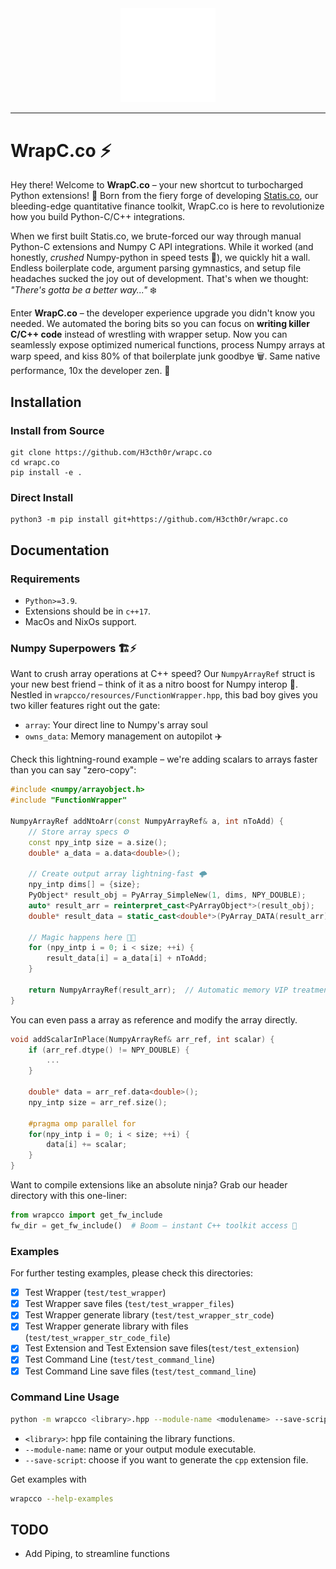 <div align="center">
    <picture>
        <source media="(prefers-color-scheme: light)" srcset="/docs/logo_wrapc_light.svg">
        <img alt="wrapc.co logo" src="/docs/logo_wrapc_dark.svg" width="30%" height="30%">
    </picture>
</div>

---

# WrapC.co ⚡
Hey there! Welcome to **WrapC.co** – your new shortcut to turbocharged Python extensions! 🚀 Born from the fiery forge of developing [Statis.co](https://github.com/H3cth0r/statis.co), our bleeding-edge quantitative finance toolkit, WrapC.co is here to revolutionize how you build Python-C/C++ integrations.

When we first built Statis.co, we brute-forced our way through manual Python-C extensions and Numpy C API integrations. While it worked (and honestly, *crushed* Numpy-python in speed tests 💨), we quickly hit a wall. Endless boilerplate code, argument parsing gymnastics, and setup file headaches sucked the joy out of development. That's when we thought: *"There's gotta be a better way..."* ❄️

Enter **WrapC.co** – the developer experience upgrade you didn't know you needed. We automated the boring bits so you can focus on **writing killer C/C++ code** instead of wrestling with wrapper setup. Now you can seamlessly expose optimized numerical functions, process Numpy arrays at warp speed, and kiss 80% of that boilerplate junk goodbye 🗑️. Same native performance, 10x the developer zen. 🔮

## Installation
### Install from Source
```
git clone https://github.com/H3cth0r/wrapc.co
cd wrapc.co
pip install -e .
```

### Direct Install
```
python3 -m pip install git+https://github.com/H3cth0r/wrapc.co
```

## Documentation
### Requirements
- `Python>=3.9`.
- Extensions should be in `c++17`.
- MacOs and NixOs support.

### Numpy Superpowers 🏗️⚡
Want to crush array operations at C++ speed? Our `NumpyArrayRef` struct is your new best friend – think of it as a nitro boost for Numpy interop 🚀. Nestled in `wrapcco/resources/FunctionWrapper.hpp`, this bad boy gives you two killer features right out the gate:
- `array`: Your direct line to Numpy's array soul
- `owns_data`: Memory management on autopilot ✈️

Check this lightning-round example – we're adding scalars to arrays faster than you can say "zero-copy": 

```cpp
#include <numpy/arrayobject.h>
#include "FunctionWrapper"

NumpyArrayRef addNtoArr(const NumpyArrayRef& a, int nToAdd) {
    // Store array specs ⚙️
    const npy_intp size = a.size();
    double* a_data = a.data<double>();

    // Create output array lightning-fast 🌩️
    npy_intp dims[] = {size};
    PyObject* result_obj = PyArray_SimpleNew(1, dims, NPY_DOUBLE);
    auto* result_arr = reinterpret_cast<PyArrayObject*>(result_obj);
    double* result_data = static_cast<double*>(PyArray_DATA(result_arr));

    // Magic happens here 🎩✨
    for (npy_intp i = 0; i < size; ++i) {
        result_data[i] = a_data[i] + nToAdd;
    }

    return NumpyArrayRef(result_arr);  // Automatic memory VIP treatment 🎟️
}
```

You can even pass a array as reference and modify the array directly.
```cpp
void addScalarInPlace(NumpyArrayRef& arr_ref, int scalar) {
    if (arr_ref.dtype() != NPY_DOUBLE) {
        ...
    }
    
    double* data = arr_ref.data<double>();
    npy_intp size = arr_ref.size();
    
    #pragma omp parallel for
    for(npy_intp i = 0; i < size; ++i) {
        data[i] += scalar;
    }
}
```

Want to compile extensions like an absolute ninja? Grab our header directory with this one-liner:
```py
from wrapcco import get_fw_include
fw_dir = get_fw_include()  # Boom – instant C++ toolkit access 🔧
```

### Examples
For further testing examples, please check this directories:
- [x] Test Wrapper (`test/test_wrapper`)
- [x] Test Wrapper save files (`test/test_wrapper_files`)
- [x] Test Wrapper generate library (`test/test_wrapper_str_code`)
- [x] Test Wrapper generate library with files (`test/test_wrapper_str_code_file`)
- [x] Test Extension and Test Extension save files(`test/test_extension`)
- [x] Test Command Line (`test/test_command_line`)
- [x] Test Command Line save files (`test/test_command_line`)

### Command Line Usage
```sh
python -m wrapcco <library>.hpp --module-name <modulename> --save-script <true/false> --output-path "./"
```
- `<library>`: hpp file containing the library functions.
- `--module-name`: name or your output module executable.
- `--save-script`: choose if you want to generate the `cpp` extension file.

Get examples with
```sh
wrapcco --help-examples
```

## TODO
- Add Piping, to streamline functions
